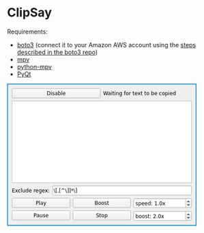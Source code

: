 # ClipSay

Requirements:
* [boto3](https://github.com/boto/boto3) (connect it to your Amazon AWS account using the [steps described in the boto3 repo](https://github.com/boto/boto3#using-boto3))
* [mpv](https://github.com/mpv-player/mpv)
* [python-mpv](https://github.com/jaseg/python-mpv)
* [PyQt](https://wiki.python.org/moin/PyQt)


![Screenshot](img/screenshot.png)
